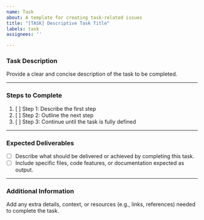```yaml
---
name: Task
about: A template for creating task-related issues
title: "[TASK] Descriptive Task Title"
labels: task
assignees: ''

---
```


### **Task Description**
Provide a clear and concise description of the task to be completed.

---

### **Steps to Complete**
1. [ ] Step 1: Describe the first step
2. [ ] Step 2: Outline the next step
3. [ ] Step 3: Continue until the task is fully defined

---

### **Expected Deliverables**
- [ ] Describe what should be delivered or achieved by completing this task.
- [ ] Include specific files, code features, or documentation expected as output.

---

### **Additional Information**
Add any extra details, context, or resources (e.g., links, references) needed to complete the task.